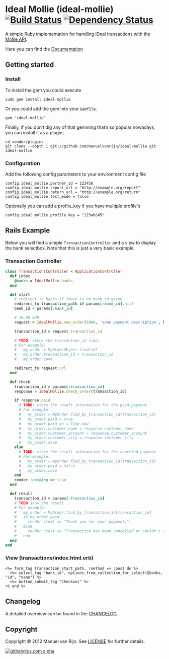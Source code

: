 # Ideal Mollie (ideal-mollie) [![Build Status](https://secure.travis-ci.org/manuelvanrijn/ideal-mollie.png?branch=master)][travis] [![Dependency Status](https://gemnasium.com/manuelvanrijn/ideal-mollie.png)][gemnasium]

[travis]: http://travis-ci.org/manuelvanrijn/ideal-mollie
[gemnasium]: https://gemnasium.com/manuelvanrijn/ideal-mollie

A simple Ruby implementation for handling iDeal transactions with the [Mollie API](https://www.mollie.nl/support/documentatie/betaaldiensten/ideal/).

Here you can find the [Documentation](http://rubydoc.info/github/manuelvanrijn/ideal-mollie/master/frames)

## Getting started

### Install

To install the gem you could execute

```
sudo gem install ideal-mollie
```

Or you could add the gem into your `Gemfile`.

```
gem 'ideal-mollie'
```

Finally, if you don’t dig any of that gemming that’s so popular nowadays, you can install it as a plugin;

```
cd vendor/plugins
git clone --depth 1 git://github.com/manuelvanrijn/ideal-mollie.git ideal-mollie
```

### Configuration

Add the following config parameters to your environment config file

```
config.ideal_mollie.partner_id = 123456
config.ideal_mollie.report_url = "http://example.org/report"
config.ideal_mollie.return_url = "http://example.org/return"
config.ideal_mollie.test_mode = false
```

Optionally you can add a profile_key if you have multiple profile's

```
config.ideal_mollie.profile_key = "123abc45"
```

## Rails Example

Below you will find a simple `TransactionController` and a view to display the bank selectbox. Note that this is just a very basic example.

### Transaction Controller

```ruby
class TransactionsController < ApplicationController
  def index
    @banks = IdealMollie.banks
  end

  def start
    # redirect to banks if there is no bank_id given
    redirect_to transaction_path if params[:bank_id].nil?
    bank_id = params[:bank_id]

    # 10,00 EUR
    request = IdealMollie.new_order(1000, 'some payment description', bank_id)

    transaction_id = request.transaction_id

    # TODO: store the transaction_id like:
    # For example:
    #   my_order = MyOrderObject.find(id)
    #   my_order.transaction_id = transaction_id
    #   my_order.save

    redirect_to request.url
  end

  def check
    transaction_id = params[:transaction_id]
    response = IdealMollie.check_order(transaction_id)

    if response.paid
      # TODO: store the result information for the paid payment
      # For example:
      #   my_order = MyOrder.find_by_transaction_id(transaction_id)
      #   my_order.paid = true
      #   my_order.paid_on = Time.now
      #   my_order.customer_name = response.customer_name
      #   my_order.customer_account = response.customer_account
      #   my_order.customer_city = response.customer_city
      #   my_order.save
    else
      # TODO: store the result information for the canceled payment
      # For example:
      #   my_order = MyOrder.find_by_transaction_id(transaction_id)
      #   my_order.paid = false
      #   my_order.save
    end
    render :nothing => true
  end

  def result
    transaction_id = params[:transaction_id]
    # TODO show the result
    # For example:
    #   my_order = MyOrder.find_by_transaction_id(transaction_id)
    #   if my_order.paid
    #     render :text => "Thank you for your payment."
    #   else
    #     render :text => "Transaction has been cancelled or couldn't complete"
    #   end
  end
end
```

### View (transactions/index.html.erb)

```erb
<%= form_tag transaction_start_path, :method => :post do %>
  <%= select_tag "bank_id", options_from_collection_for_select(@banks, "id", "name") %>
  <%= button_submit_tag "Checkout" %>
<% end %>
```

## Changelog

A detailed overview can be found in the [CHANGELOG](https://github.com/manuelvanrijn/ideal-mollie/blob/master/CHANGELOG.md).

## Copyright

Copyright © 2012 Manuel van Rijn. See [LICENSE](https://github.com/manuelvanrijn/ideal-mollie/blob/master/LICENSE.md) for further details.

[![githalytics.com alpha](https://cruel-carlota.pagodabox.com/c3b01a288913d7f68d75d2fd837d9dcd "githalytics.com")](http://githalytics.com/manuelvanrijn/ideal-mollie)
